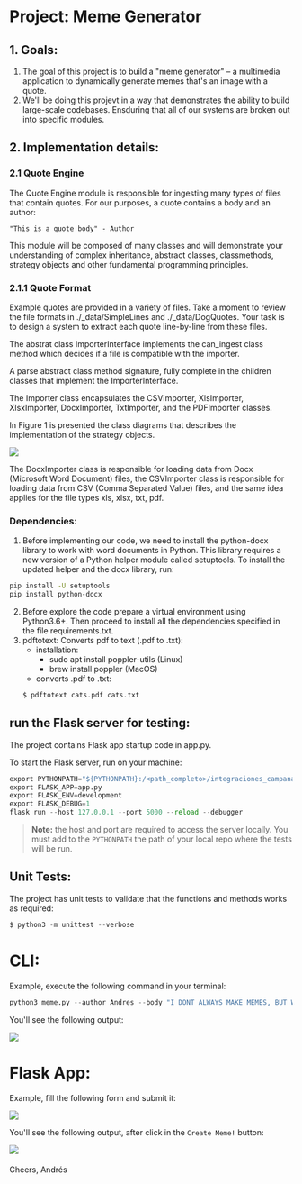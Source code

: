 Project: Meme Generator
========================

## 1. Goals:

1. The goal of this project is to build a "meme generator" – a multimedia application to dynamically generate memes that's an image with a quote.
2. We'll be doing this projevt in a way that demonstrates the ability to build large-scale codebases. Ensduring that all of our systems are broken out into specific modules.

## 2. Implementation details:

### 2.1 Quote Engine

The Quote Engine module is responsible for ingesting many types of files that contain quotes. For our purposes, a quote contains a body and an author:

```text
"This is a quote body" - Author
```

This module will be composed of many classes and will demonstrate your understanding of complex inheritance, abstract classes, classmethods, strategy objects and other fundamental programming principles.

### 2.1.1 Quote Format

Example quotes are provided in a variety of files. Take a moment to review the file formats in ./_data/SimpleLines and ./_data/DogQuotes. Your task is to design a system to extract each quote line-by-line from these files.

The abstrat class ImporterInterface implements the can_ingest class method which decides if a file is compatible with the importer.

A parse abstract class method signature, fully complete in the children classes that implement the ImporterInterface.

The Importer class encapsulates the CSVImporter, XlsImporter, XlsxImporter, DocxImporter, TxtImporter, and the PDFImporter classes.

In Figure 1 is presented the class diagrams that describes the implementation of the strategy objects. 

<img src="./imgs/classDiagram_IngestorInterface.png">

The DocxImporter class is responsible for loading data from Docx (Microsoft Word Document) files, the CSVImporter class is responsible for loading data from CSV (Comma Separated Value) files, and the same idea applies for the file types xls, xlsx, txt, pdf.

### Dependencies: 

1. Before implementing our code, we need to install the python-docx library to work with word documents in Python. This library requires a new version of a Python helper module called setuptools. To install the updated helper and the docx library, run:
```sh
pip install -U setuptools
pip install python-docx
```
2. Before explore the code prepare a virtual environment using Python3.6+. Then proceed to install all the dependencies specified in the file requirements.txt.
3. pdftotext: Converts pdf to text (.pdf to .txt):
    - installation:
        - sudo apt install poppler-utils (Linux)
        - brew install poppler           (MacOS)
    - converts .pdf to .txt:
    ```sh
    $ pdftotext cats.pdf cats.txt
    ```

## run the Flask server for testing:

The project contains Flask app startup code in app.py.

To start the Flask server, run on your machine:

```py
export PYTHONPATH="${PYTHONPATH}:/<path_completo>/integraciones_campanas_macropay"
export FLASK_APP=app.py
export FLASK_ENV=development
export FLASK_DEBUG=1
flask run --host 127.0.0.1 --port 5000 --reload --debugger
```

> **Note:** the host and port are required to access the server locally. You must add to the `PYTHONPATH` the path of your local repo where the tests will be run.

## Unit Tests:

The project has unit tests to validate that the functions and methods works as required:

```py
$ python3 -m unittest --verbose
```

# CLI:

Example, execute the following command in your terminal:

```py
python3 meme.py --author Andres --body "I DONT ALWAYS MAKE MEMES, BUT WHEN I DO I USE PYTHON" --path ./_data/photos/old_school/idontalways.jpeg
```

You'll see the following output:

<img src="./imgs/meme-692580.png" style="width=50%">

# Flask App:

Example, fill the following form and submit it:

<img src="./imgs/form_data_to_create_meme_using_url.png" style="width=50%">

You'll see the following output, after click in the `Create Meme!` button:

<img src="./imgs/meme_using_creator_button.png" style="width=50%">


#### 
Cheers,
Andrés